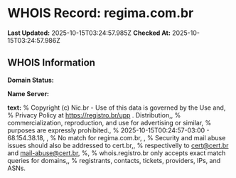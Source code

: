 # WHOIS Record: regima.com.br

**Last Updated:** 2025-10-15T03:24:57.985Z
**Checked At:** 2025-10-15T03:24:57.986Z

## WHOIS Information

**Domain Status:** 

**Name Server:** 

**text:** % Copyright (c) Nic.br - Use of this data is governed by the Use and, % Privacy Policy at https://registro.br/upp . Distribution,, % commercialization, reproduction, and use for advertising or similar, % purposes are expressly prohibited., % 2025-10-15T00:24:57-03:00 - 68.154.38.18, , % No match for regima.com.br, , % Security and mail abuse issues should also be addressed to cert.br,, % respectivelly to cert@cert.br and mail-abuse@cert.br, %, % whois.registro.br only accepts exact match queries for domains,, % registrants, contacts, tickets, providers, IPs, and ASNs.

